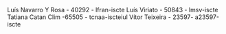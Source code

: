 Luís Navarro Y Rosa - 40292 - lfran-iscte
Luís Viriato - 50843 - lmsv-iscte
Tatiana Catan Clim -65505 - tcnaa-iscteiul
Vítor Teixeira - 23597- a23597-iscte